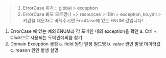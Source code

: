 > 1. ErrorCase 위치 :: global > exception
> 2. ErrorCase 봐도 모르겠다 
> => resources > i18n > exception_ko.yml > 키값을 대문자로 바꿔주시면 ErroCase에 있는 ENUM 값입니다!  

1. ErrorCase 에 있는 예외 ENUM과 각 도메인 내의 exception을 확인
    a. Ctrl + Click으로 사용되는 도메인예외를 찾기
2. Domain Exception 생성
    a. field 원인 발생 필드명
    b. value 원인 발생 데이터값
    c. reason 원인 발생 설명

